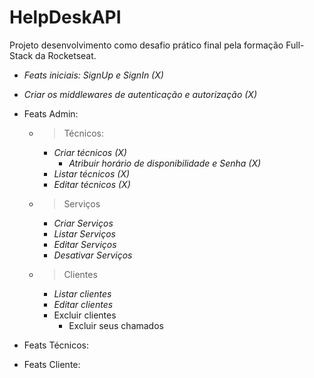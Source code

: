 # HelpDeskAPI
Projeto desenvolvimento como desafio prático final pela formação Full-Stack da Rocketseat.

- *Feats iniciais: SignUp e SignIn (X)*

- *Criar os middlewares de autenticação e autorização (X)* 

- Feats Admin:
  - > Técnicos:
    - *Criar técnicos (X)*
      - *Atribuir horário de disponibilidade e Senha (X)*
    - *Listar técnicos (X)*
    - *Editar técnicos (X)*

  - > Serviços
    - *Criar Serviços*
    - *Listar Serviços*
    - *Editar Serviços*
    - *Desativar Serviços*

  - > Clientes
    - *Listar clientes*
    - *Editar clientes*
    - Excluir clientes
      - Excluir seus chamados

- Feats Técnicos:

- Feats Cliente: